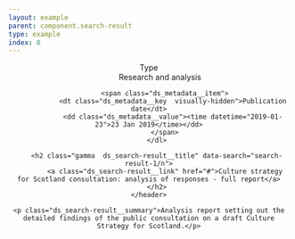 ```yaml
---
layout: example
parent: component.search-result
type: example
index: 0
---
```

<article class="ds_search-result">
    <header class="ds_search-result__header">
        <dl class="ds_search-result__metadata  ds_metadata  ds_metadata--inline">
            <span class="ds_metadata__item">
                <dt class="ds_metadata__key  visually-hidden">Type</dt>
                <dd class="ds_metadata__value  ds_content-label">Research and analysis</dd>
            </span>

            <span class="ds_metadata__item">
                <dt class="ds_metadata__key  visually-hidden">Publication date</dt>
                <dd class="ds_metadata__value"><time datetime="2019-01-23">23 Jan 2019</time></dd>
            </span>
        </dl>

        <h2 class="gamma  ds_search-result__title" data-search="search-result-1/n">
            <a class="ds_search-result__link" href="#">Culture strategy for Scotland consultation: analysis of responses - full report</a>
        </h2>
    </header>

    <p class="ds_search-result__summary">Analysis report setting out the detailed findings of the public consultation on a draft Culture Strategy for Scotland.</p>
</article>
